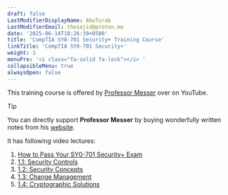 ```yaml
---
draft: false
LastModifierDisplayName: AbuTurab
LastModifierEmail: thesajid@proton.me
date: '2025-06-14T18:26:39+0500'
title: 'CompTIA SY0-701 Security+ Training Course'
linkTitle: 'CompTIA SY0-701 Security+'
weight: 3
menuPre: '<i class="fa-solid fa-lock"></i> '
collapsibleMenu: true
alwaysOpen: false
---
```


This training course is offered by [Professor Messer](https://www.youtube.com/playlist?list=PLG49S3nxzAnl4QDVqK-hOnoqcSKEIDDuv) over on YouTube.

> [!TIP]
> You can directly support **Professor Messer** by buying wonderfully written notes from his [website](https://professormesser.link/701notes).

It has following video lectures:

1. [How to Pass Your SY0-701 Security+ Exam](cybersecurity-and-networks/comptia-sy0-701-security+training-course/01-how-to-pass-your-sy0-701-security+exam/)
2. [1.1: Security Controls](cybersecurity-and-networks/comptia-sy0-701-security+training-course/02-security-controls/)
3. [1.2: Security Concepts](cybersecurity-and-networks/comptia-sy0-701-security+training-course/03-security-concepts/)
4. [1.3: Change Management](cybersecurity-and-networks/comptia-sy0-701-security+training-course/04-change-management/)
5. [1.4: Cryptographic Solutions](cybersecurity-and-networks/comptia-sy0-701-security+training-course/05-cryptographic-solutions/)
